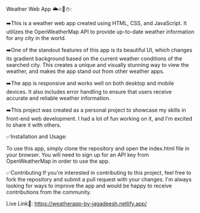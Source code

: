 Weather Web App 🌥️🔥🌈☃️:

➡️This is a weather web app created using HTML, CSS, and JavaScript. It utilizes the OpenWeatherMap API to provide up-to-date weather information for any city in the world.

➡️One of the standout features of this app is its beautiful UI, which changes its gradient background based on the current weather conditions of the searched city. This creates a unique and visually stunning way to view the weather, and makes the app stand out from other weather apps.

➡️The app is responsive and works well on both desktop and mobile devices. It also includes error handling to ensure that users receive accurate and reliable weather information.

➡️This project was created as a personal project to showcase my skills in front-end web development. I had a lot of fun working on it, and I'm excited to share it with others.

✅Installation and Usage:

To use this app, simply clone the repository and open the index.html file in your browser. You will need to sign up for an API key from OpenWeatherMap in order to use the app.

✅Contributing If you're interested in contributing to this project, feel free to fork the repository and submit a pull request with your changes. I'm always looking for ways to improve the app and would be happy to receive contributions from the community.


Live Link🚀: https://weatherapp-by-jagadeesh.netlify.app/
